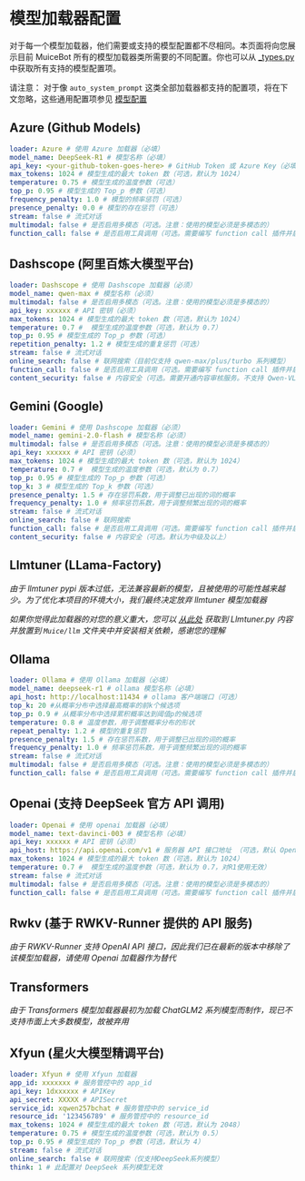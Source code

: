 # 模型加载器配置

对于每一个模型加载器，他们需要或支持的模型配置都不尽相同。本页面将向您展示目前 MuiceBot 所有的模型加载器类所需要的不同配置。你也可以从 [_types.py](https://github.com/Moemu/MuiceBot/blob/main/Muice/llm/_types.py) 中获取所有支持的模型配置项。

请注意： 对于像 `auto_system_prompt` 这类全部加载器都支持的配置项，将在下文忽略，这些通用配置项参见 [模型配置](/guide/configuration#模型配置modelsyml)

## Azure (Github Models)

```yaml
loader: Azure # 使用 Azure 加载器（必填）
model_name: DeepSeek-R1 # 模型名称（必填）
api_key: <your-github-token-goes-here> # GitHub Token 或 Azure Key（必填）
max_tokens: 1024 # 模型生成的最大 token 数（可选，默认为 1024）
temperature: 0.75 # 模型生成的温度参数（可选）
top_p: 0.95 # 模型生成的 Top_p 参数（可选）
frequency_penalty: 1.0 # 模型的频率惩罚（可选）
presence_penalty: 0.0 # 模型的存在惩罚（可选）
stream: false # 流式对话
multimodal: false # 是否启用多模态（可选。注意：使用的模型必须是多模态的）
function_call: false # 是否启用工具调用（可选。需要编写 function call 插件并启用）
```

## Dashscope (阿里百炼大模型平台)

```yaml
loader: Dashscope # 使用 Dashscope 加载器（必须）
model_name: qwen-max # 模型名称（必须）
multimodal: false # 是否启用多模态（可选。注意：使用的模型必须是多模态的）
api_key: xxxxxx # API 密钥（必须）
max_tokens: 1024 # 模型生成的最大 token 数（可选，默认为 1024）
temperature: 0.7 #  模型生成的温度参数（可选，默认为 0.7）
top_p: 0.95 # 模型生成的 Top_p 参数（可选）
repetition_penalty: 1.2 # 模型生成的重复惩罚（可选）
stream: false # 流式对话
online_search: false # 联网搜索（目前仅支持 qwen-max/plus/turbo 系列模型）
function_call: false # 是否启用工具调用（可选。需要编写 function call 插件并启用）
content_security: false # 内容安全（可选。需要开通内容审核服务。不支持 Qwen-VL、Qwen-Audio 系列模型）
```

## Gemini (Google)

```yaml
loader: Gemini # 使用 Dashscope 加载器（必须）
model_name: gemini-2.0-flash # 模型名称（必须）
multimodal: false # 是否启用多模态（可选。注意：使用的模型必须是多模态的）
api_key: xxxxxx # API 密钥（必须）
max_tokens: 1024 # 模型生成的最大 token 数（可选，默认为 1024）
temperature: 0.7 #  模型生成的温度参数（可选，默认为 0.7）
top_p: 0.95 # 模型生成的 Top_p 参数（可选）
top_k: 3 # 模型生成的 Top_k 参数（可选）
presence_penalty: 1.5 # 存在惩罚系数，用于调整已出现的词的概率
frequency_penalty: 1.0 # 频率惩罚系数，用于调整频繁出现的词的概率
stream: false # 流式对话
online_search: false # 联网搜索
function_call: false # 是否启用工具调用（可选。需要编写 function call 插件并启用）
content_security: false # 内容安全（可选。默认为中级及以上）
```

## Llmtuner (LLama-Factory)

*由于 llmtuner pypi 版本过低，无法兼容最新的模型，且被使用的可能性越来越少。为了优化本项目的环境大小，我们最终决定放弃 llmtuner 模型加载器*

*如果你觉得此加载器的对您的意义重大，您可以 [从此处](https://github.com/Moemu/MuiceBot/blob/f62969871a296744c1b601730c3027816a4fe133/Muice/llm/Llmtuner.py) 获取到 Llmtuner.py 内容并放置到 `Muice/llm` 文件夹中并安装相关依赖，感谢您的理解*

## Ollama

```yaml
loader: Ollama # 使用 Ollama 加载器（必填）
model_name: deepseek-r1 # ollama 模型名称（必填）
api_host: http://localhost:11434 # ollama 客户端端口（可选）
top_k: 20 #从概率分布中选择最高概率的前k个候选项
top_p: 0.9 # 从概率分布中选择累积概率达到阈值p的候选项
temperature: 0.8 # 温度参数，用于调整概率分布的形状
repeat_penalty: 1.2 # 模型的重复惩罚
presence_penalty: 1.5 # 存在惩罚系数，用于调整已出现的词的概率
frequency_penalty: 1.0 # 频率惩罚系数，用于调整频繁出现的词的概率
stream: false # 流式对话
multimodal: false # 是否启用多模态（可选。注意：使用的模型必须是多模态的）
function_call: false # 是否启用工具调用（可选。需要编写 function call 插件并启用）
```

## Openai (支持 DeepSeek 官方 API 调用)

```yaml
loader: Openai # 使用 openai 加载器（必填）
model_name: text-davinci-003 # 模型名称（必填）
api_key: xxxxxx # API 密钥（必须）
api_host: https://api.openai.com/v1 # 服务器 API 接口地址 （可选，默认 OpenAI 服务）
max_tokens: 1024 # 模型生成的最大 token 数（可选，默认为 1024）
temperature: 0.7 #  模型生成的温度参数（可选，默认为 0.7，对R1使用无效）
stream: false # 流式对话
multimodal: false # 是否启用多模态（可选。注意：使用的模型必须是多模态的）
function_call: false # 是否启用工具调用（可选。需要编写 function call 插件并启用）
```

## Rwkv (基于 RWKV-Runner 提供的 API 服务)

*由于 RWKV-Runner 支持 OpenAI API 接口，因此我们已在最新的版本中移除了该模型加载器，请使用 Openai 加载器作为替代*

## Transformers

*由于 Transformers 模型加载器最初为加载 ChatGLM2 系列模型而制作，现已不支持市面上大多数模型，故被弃用*


## Xfyun (星火大模型精调平台)

```yaml
loader: Xfyun # 使用 Xfyun 加载器
app_id: xxxxxxx # 服务管控中的 app_id
api_key: 1dxxxxxx # APIKey
api_secret: XXXXX # APISecret
service_id: xqwen257bchat # 服务管控中的 service_id
resource_id: '123456789' # 服务管控中的 resource_id
max_tokens: 1024 # 模型生成的最大 token 数（可选，默认为 2048）
temperature: 0.75 # 模型生成的温度参数（可选，默认为 0.5）
top_p: 0.95 # 模型生成的 Top_p 参数（可选，默认为 4）
stream: false # 流式对话
online_search: false # 联网搜索（仅支持DeepSeek系列模型）
think: 1 # 此配置对 DeepSeek 系列模型无效
```